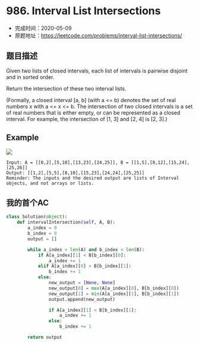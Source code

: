 # 986. Interval List Intersections

- 完成时间：2020-05-09
- 原题地址：https://leetcode.com/problems/interval-list-intersections/

## 题目描述
Given two lists of closed intervals, each list of intervals is pairwise disjoint and in sorted order.

Return the intersection of these two interval lists.

(Formally, a closed interval [a, b] (with a <= b) denotes the set of real numbers x with a <= x <= b.  The intersection of two closed intervals is a set of real numbers that is either empty, or can be represented as a closed interval.  For example, the intersection of [1, 3] and [2, 4] is [2, 3].)

## Example
![](https://assets.leetcode.com/uploads/2019/01/30/interval1.png)

```
Input: A = [[0,2],[5,10],[13,23],[24,25]], B = [[1,5],[8,12],[15,24],[25,26]]
Output: [[1,2],[5,5],[8,10],[15,23],[24,24],[25,25]]
Reminder: The inputs and the desired output are lists of Interval objects, and not arrays or lists.
```

## 我的首个AC
```python
class Solution(object):
    def intervalIntersection(self, A, B):
        a_index = 0
        b_index = 0
        output = []

        while a_index < len(A) and b_index < len(B):
            if A[a_index][1] < B[b_index][0]:
                a_index += 1
            elif A[a_index][0] > B[b_index][1]:
                b_index += 1
            else:
                new_output = [None, None]
                new_output[0] = max(A[a_index][0], B[b_index][0])
                new_output[1] = min(A[a_index][1], B[b_index][1])
                output.append(new_output)

                if A[a_index][1] < B[b_index][1]:
                    a_index += 1
                else:
                    b_index += 1

        return output
```